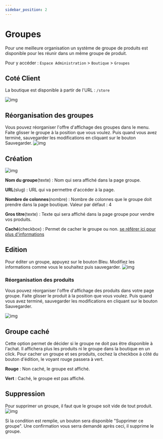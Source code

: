 ```yaml
---
sidebar_position: 2
---
```


# Groupes
Pour une meilleure organisation un système de groupe de produits est disponible pour les réunir dans un même groupe de produit.

Pour y accéder : `Espace Administration` > `Boutique` > `Groupes`

## Coté Client

La boutique est disponible à partir de l'URL : `/store`

![img](https://media.discordapp.net/attachments/475073153509490689/957673056321568848/unknown.png)

## Réorganisation des groupes
Vous pouvez réorganiser l'offre d'affichage des groupes dans le menu. Faite glisser le groupe à la position que vous voulez. Puis quand vous avez terminé, sauvegarder les modifications en cliquant sur le bouton Sauvegarder.
![img](https://media.discordapp.net/attachments/475073153509490689/957624428617936936/unknown.png)

## Création
![img](https://media.discordapp.net/attachments/475073153509490689/957628485495566396/unknown.png)

**Nom du groupe**(texte) : Nom qui sera affiché dans la page groupe.

**URL**(slug) : URL qui va permettre d'accéder à la page.

**Nombre de colonnes**(nombre) : Nombre de colonnes que le groupe doit prendre dans la page boutique. Valeur par défaut : 4

**Gros titre**(texte) : Texte qui sera affiché dans la page groupe pour vendre vos produits.

**Caché**(checkbox) : Permet de cacher le groupe ou non. [se référer ici pour plus d'informations](./groupes#Groupe-caché)

## Edition

Pour éditer un groupe, appuyez sur le bouton Bleu.
Modifiez les informations comme vous le souhaitez puis sauvegarder.
![img](https://media.discordapp.net/attachments/475073153509490689/957669451283722320/unknown.png)

### Réorganisation des produits
Vous pouvez réorganiser l'offre d'affichage des produits dans votre page groupe. Faite glisser le produit à la position que vous voulez. Puis quand vous avez terminé, sauvegarder les modifications en cliquant sur le bouton Sauvegarder.

![img](https://media.discordapp.net/attachments/475073153509490689/957627367365419068/unknown.png)
## Groupe caché
Cette option permet de décider si le groupe ne doit pas être disponible à l'achat. Il affichera plus les produits ni le groupe dans la boutique en un click. Pour cacher un groupe et ses produits, cochez la checkbox à côté du bouton d'édition, le voyant rouge passera à vert.

**Rouge** : Non caché, le groupe est affiché.

**Vert** : Caché, le groupe est pas affiché.

## Suppression
Pour supprimer un groupe, il faut que le groupe soit vide de tout produit. 
![img](https://media.discordapp.net/attachments/475073153509490689/957626621760782396/unknown.png)

Si la condition est remplie, un bouton sera disponible "Supprimer ce groupe". Une confirmation vous serra demandé après ceci, il supprime le groupe.